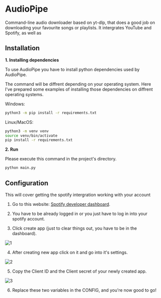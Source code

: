 
# AudioPipe
Command-line audio downloader based on yt-dlp, that does a good job on downloading your favourite songs or playlists. It intergrates YouTube and Spotify, as well as 

## Installation

**1. Installing dependencies**

To use AudioPipe you have to install python dependencies used by AudioPipe.

The command will be diffrent depending on your operating system. Here I've prepared some examples of installing those dependencies on diffrent operating systems.

Windows:
```bash
python3 -m pip install -r requirements.txt
```

Linux/MacOS:
```bash
python3 -m venv venv
source venv/bin/activate
pip install -r requirements.txt
```

**2. Run**

Please execute this command in the project's directory. 

```bash
python main.py
```

## Configuration

This will cover getting the spotify intergration working with your account

1. Go to this website: [Spotify developer dashboard](https://developer.spotify.com/dashboard).

2. You have to be already logged in or you just have to log in into your spotify account.

3. Click create app (just to clear things out, you have to be in the dashboard).

![1](https://i.ibb.co/qx11C9B/1.png)

4. After creating new app click on it and go into it's settings.

![2](https://i.ibb.co/7n2VcS3/2.png)

5. Copy the Client ID and the Client secret of your newly created app.

![3](https://i.ibb.co/VjVgFSj/image.png)

6. Replace these two variables in the CONFIG, and you're now good to go!
